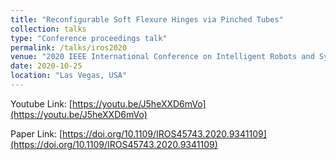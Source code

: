```yaml
---
title: "Reconfigurable Soft Flexure Hinges via Pinched Tubes"
collection: talks
type: "Conference proceedings talk"
permalink: /talks/iros2020
venue: "2020 IEEE International Conference on Intelligent Robots and Systems (IROS 2020)"
date: 2020-10-25
location: "Las Vegas, USA"
---
```


Youtube Link: [https://youtu.be/J5heXXD6mVo](https://youtu.be/J5heXXD6mVo)

Paper Link: [https://doi.org/10.1109/IROS45743.2020.9341109](https://doi.org/10.1109/IROS45743.2020.9341109)